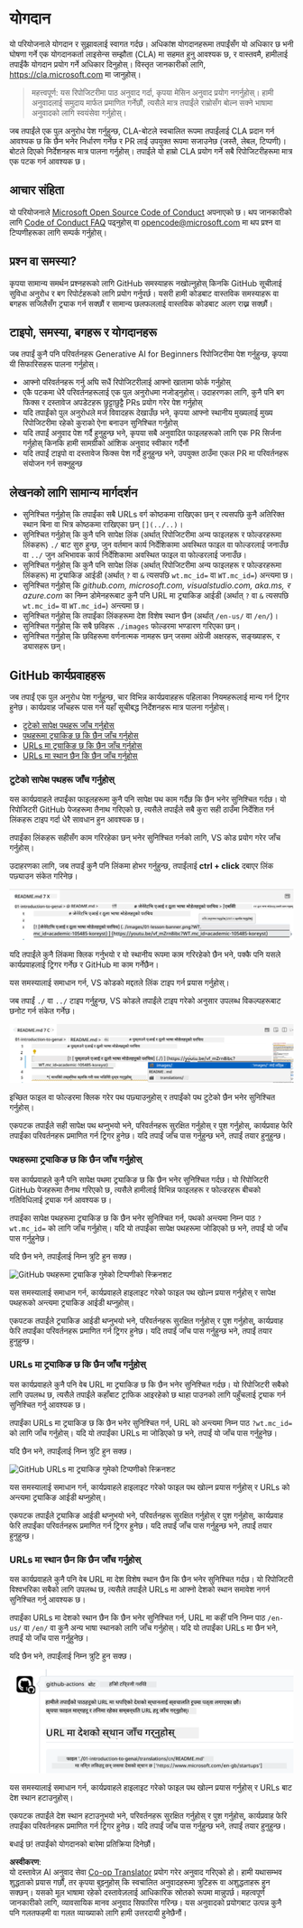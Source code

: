 <!--
CO_OP_TRANSLATOR_METADATA:
{
  "original_hash": "57c41f2af71001a2cff9d8eb797cb843",
  "translation_date": "2025-05-19T11:13:18+00:00",
  "source_file": "CONTRIBUTING.md",
  "language_code": "ne"
}
-->
# योगदान

यो परियोजनाले योगदान र सुझावलाई स्वागत गर्दछ। अधिकांश योगदानहरूमा तपाईंसँग यो अधिकार छ भनी घोषणा गर्ने एक योगदानकर्ता लाइसेन्स सम्झौता (CLA) मा सहमत हुनु आवश्यक छ, र वास्तवमै, हामीलाई तपाईंकै योगदान प्रयोग गर्ने अधिकार दिनुहोस्। विस्तृत जानकारीको लागि, <https://cla.microsoft.com> मा जानुहोस्।

> महत्त्वपूर्ण: यस रिपोजिटरीमा पाठ अनुवाद गर्दा, कृपया मेसिन अनुवाद प्रयोग नगर्नुहोस्। हामी अनुवादलाई समुदाय मार्फत प्रमाणित गर्नेछौं, त्यसैले मात्र तपाईंले राम्रोसँग बोल्न सक्ने भाषामा अनुवादको लागि स्वयंसेवा गर्नुहोस्।

जब तपाईंले एक पुल अनुरोध पेश गर्नुहुन्छ, CLA-बोटले स्वचालित रूपमा तपाईंलाई CLA प्रदान गर्न आवश्यक छ कि छैन भनेर निर्धारण गर्नेछ र PR लाई उपयुक्त रूपमा सजाउनेछ (जस्तै, लेबल, टिप्पणी)। बोटले दिएको निर्देशनहरू मात्र पालना गर्नुहोस्। तपाईंले यो हाम्रो CLA प्रयोग गर्ने सबै रिपोजिटरीहरूमा मात्र एक पटक गर्न आवश्यक छ।

## आचार संहिता

यो परियोजनाले [Microsoft Open Source Code of Conduct](https://opensource.microsoft.com/codeofconduct/?WT.mc_id=academic-105485-koreyst) अपनाएको छ। थप जानकारीको लागि [Code of Conduct FAQ](https://opensource.microsoft.com/codeofconduct/faq/?WT.mc_id=academic-105485-koreyst) पढ्नुहोस् वा [opencode@microsoft.com](mailto:opencode@microsoft.com) मा थप प्रश्न वा टिप्पणीहरूका लागि सम्पर्क गर्नुहोस्।

## प्रश्न वा समस्या?

कृपया सामान्य समर्थन प्रश्नहरूको लागि GitHub समस्याहरू नखोल्नुहोस् किनकि GitHub सूचीलाई सुविधा अनुरोध र बग रिपोर्टहरूको लागि प्रयोग गर्नुपर्छ। यसरी हामी कोडबाट वास्तविक समस्याहरू वा बगहरू सजिलैसँग ट्र्याक गर्न सक्छौं र सामान्य छलफललाई वास्तविक कोडबाट अलग राख्न सक्छौं।

## टाइपो, समस्या, बगहरू र योगदानहरू

जब तपाईं कुनै पनि परिवर्तनहरू Generative AI for Beginners रिपोजिटरीमा पेश गर्नुहुन्छ, कृपया यी सिफारिसहरू पालना गर्नुहोस्।

* आफ्नो परिवर्तनहरू गर्नु अघि सधैं रिपोजिटरीलाई आफ्नो खातामा फोर्क गर्नुहोस्
* एकै पटकमा धेरै परिवर्तनहरूलाई एक पुल अनुरोधमा नजोड्नुहोस्। उदाहरणका लागि, कुनै पनि बग फिक्स र दस्तावेज अपडेटहरू छुट्टाछुट्टै PRs प्रयोग गरेर पेश गर्नुहोस्
* यदि तपाईंको पुल अनुरोधले मर्ज विवादहरू देखाउँछ भने, कृपया आफ्नो स्थानीय मुख्यलाई मुख्य रिपोजिटरीमा रहेको कुराको ऐना बनाउन सुनिश्चित गर्नुहोस्
* यदि तपाईं अनुवाद पेश गर्दै हुनुहुन्छ भने, कृपया सबै अनुवादित फाइलहरूको लागि एक PR सिर्जना गर्नुहोस् किनकि हामी सामग्रीको आंशिक अनुवाद स्वीकार गर्दैनौं
* यदि तपाईं टाइपो वा दस्तावेज फिक्स पेश गर्दै हुनुहुन्छ भने, उपयुक्त ठाउँमा एकल PR मा परिवर्तनहरू संयोजन गर्न सक्नुहुन्छ

## लेखनको लागि सामान्य मार्गदर्शन

- सुनिश्चित गर्नुहोस् कि तपाईंका सबै URLs वर्ग कोष्ठकमा राखिएका छन् र त्यसपछि कुनै अतिरिक्त स्थान बिना वा भित्र कोष्ठकमा राखिएका छन् `[](../..)`।
- सुनिश्चित गर्नुहोस् कि कुनै पनि सापेक्ष लिंक (अर्थात् रिपोजिटरीमा अन्य फाइलहरू र फोल्डरहरूमा लिंकहरू) `./` बाट सुरु हुन्छ, जुन वर्तमान कार्य निर्देशिकामा अवस्थित फाइल वा फोल्डरलाई जनाउँछ वा `../` जुन अभिभावक कार्य निर्देशिकामा अवस्थित फाइल वा फोल्डरलाई जनाउँछ।
- सुनिश्चित गर्नुहोस् कि कुनै पनि सापेक्ष लिंक (अर्थात् रिपोजिटरीमा अन्य फाइलहरू र फोल्डरहरूमा लिंकहरू) मा ट्र्याकिङ आईडी (अर्थात् `?` वा `&` त्यसपछि `wt.mc_id=` वा `WT.mc_id=`) अन्त्यमा छ।
- सुनिश्चित गर्नुहोस् कि _github.com, microsoft.com, visualstudio.com, aka.ms, र azure.com_ का निम्न डोमेनहरूबाट कुनै पनि URL मा ट्र्याकिङ आईडी (अर्थात् `?` वा `&` त्यसपछि `wt.mc_id=` वा `WT.mc_id=`) अन्त्यमा छ।
- सुनिश्चित गर्नुहोस् कि तपाईंका लिंकहरूमा देश विशेष स्थान छैन (अर्थात् `/en-us/` वा `/en/`)।
- सुनिश्चित गर्नुहोस् कि सबै छविहरू `./images` फोल्डरमा भण्डारण गरिएका छन्।
- सुनिश्चित गर्नुहोस् कि छविहरूमा वर्णनात्मक नामहरू छन् जसमा अंग्रेजी अक्षरहरू, सङ्ख्याहरू, र ड्यासहरू छन्।

## GitHub कार्यप्रवाहहरू

जब तपाईं एक पुल अनुरोध पेश गर्नुहुन्छ, चार विभिन्न कार्यप्रवाहहरू पहिलाका नियमहरूलाई मान्य गर्न ट्रिगर हुनेछ। कार्यप्रवाह जाँचहरू पास गर्न यहाँ सूचीबद्ध निर्देशनहरू मात्र पालना गर्नुहोस्।

- [टुटेको सापेक्ष पथहरू जाँच गर्नुहोस्](../..)
- [पथहरूमा ट्र्याकिङ छ कि छैन जाँच गर्नुहोस्](../..)
- [URLs मा ट्र्याकिङ छ कि छैन जाँच गर्नुहोस्](../..)
- [URLs मा स्थान छैन कि छैन जाँच गर्नुहोस्](../..)

### टुटेको सापेक्ष पथहरू जाँच गर्नुहोस्

यस कार्यप्रवाहले तपाईंका फाइलहरूमा कुनै पनि सापेक्ष पथ काम गर्दैछ कि छैन भनेर सुनिश्चित गर्दछ। यो रिपोजिटरी GitHub पेजहरूमा तैनाथ गरिएको छ, त्यसैले तपाईंले सबै कुरा सही ठाउँमा निर्देशित गर्न लिंकहरू टाइप गर्दा धेरै सावधान हुन आवश्यक छ।

तपाईंका लिंकहरू सहीसँग काम गरिरहेका छन् भनेर सुनिश्चित गर्नको लागि, VS कोड प्रयोग गरेर जाँच गर्नुहोस्।

उदाहरणका लागि, जब तपाईं कुनै पनि लिंकमा होभर गर्नुहुन्छ, तपाईंलाई **ctrl + click** दबाएर लिंक पछ्याउन संकेत गरिनेछ।

![VS कोड लिंकहरू पछ्याउने स्क्रिनशट](../../translated_images/vscode-follow-link.f8e8fd9192241d8163db78371e22a7a4e032a1ca9219696d7eb3eb103d1b7544.ne.png)

यदि तपाईंले कुनै लिंकमा क्लिक गर्नुभयो र यो स्थानीय रूपमा काम गरिरहेको छैन भने, पक्कै पनि यसले कार्यप्रवाहलाई ट्रिगर गर्नेछ र GitHub मा काम गर्नेछैन।

यस समस्यालाई समाधान गर्न, VS कोडको मद्दतले लिंक टाइप गर्न प्रयास गर्नुहोस्।

जब तपाईं `./` वा `../` टाइप गर्नुहुन्छ, VS कोडले तपाईंले टाइप गरेको अनुसार उपलब्ध विकल्पहरूबाट छनोट गर्न संकेत गर्नेछ।

![VS कोड सापेक्ष पथ चयन गर्ने स्क्रिनशट](../../translated_images/vscode-select-relative-path.b2cf754af764c28401e8098dbd372d00e8d2ac89c6b75e59f1450f99cb6a4ede.ne.png)

इच्छित फाइल वा फोल्डरमा क्लिक गरेर पथ पछ्याउनुहोस् र तपाईंको पथ टुटेको छैन भनेर सुनिश्चित गर्नुहोस्।

एकपटक तपाईंले सही सापेक्ष पथ थप्नुभयो भने, परिवर्तनहरू सुरक्षित गर्नुहोस् र पुश गर्नुहोस्, कार्यप्रवाह फेरि तपाईंका परिवर्तनहरू प्रमाणित गर्न ट्रिगर हुनेछ। यदि तपाईं जाँच पास गर्नुहुन्छ भने, तपाईं तयार हुनुहुन्छ।

### पथहरूमा ट्र्याकिङ छ कि छैन जाँच गर्नुहोस्

यस कार्यप्रवाहले कुनै पनि सापेक्ष पथमा ट्र्याकिङ छ कि छैन भनेर सुनिश्चित गर्दछ। यो रिपोजिटरी GitHub पेजहरूमा तैनाथ गरिएको छ, त्यसैले हामीलाई विभिन्न फाइलहरू र फोल्डरहरू बीचको गतिविधिलाई ट्र्याक गर्न आवश्यक छ।

तपाईंका सापेक्ष पथहरूमा ट्र्याकिङ छ कि छैन भनेर सुनिश्चित गर्न, पथको अन्त्यमा निम्न पाठ `?wt.mc_id=` को लागि जाँच गर्नुहोस्। यदि यो तपाईंका सापेक्ष पथहरूमा जोडिएको छ भने, तपाईं यो जाँच पास गर्नुहुनेछ।

यदि छैन भने, तपाईंलाई निम्न त्रुटि हुन सक्छ।

![GitHub पथहरूमा ट्र्याकिङ गुमेको टिप्पणीको स्क्रिनशट](../../translated_images/github-check-paths-missing-tracking-comment.1442630ba6e07efa327f46d27447178ae1c6d3b9960023dee1a69dd50f8a3653.ne.png)

यस समस्यालाई समाधान गर्न, कार्यप्रवाहले हाइलाइट गरेको फाइल पथ खोल्न प्रयास गर्नुहोस् र सापेक्ष पथहरूको अन्त्यमा ट्र्याकिङ आईडी थप्नुहोस्।

एकपटक तपाईंले ट्र्याकिङ आईडी थप्नुभयो भने, परिवर्तनहरू सुरक्षित गर्नुहोस् र पुश गर्नुहोस्, कार्यप्रवाह फेरि तपाईंका परिवर्तनहरू प्रमाणित गर्न ट्रिगर हुनेछ। यदि तपाईं जाँच पास गर्नुहुन्छ भने, तपाईं तयार हुनुहुन्छ।

### URLs मा ट्र्याकिङ छ कि छैन जाँच गर्नुहोस्

यस कार्यप्रवाहले कुनै पनि वेब URL मा ट्र्याकिङ छ कि छैन भनेर सुनिश्चित गर्दछ। यो रिपोजिटरी सबैको लागि उपलब्ध छ, त्यसैले तपाईंले कहाँबाट ट्राफिक आइरहेको छ थाहा पाउनको लागि पहुँचलाई ट्र्याक गर्न सुनिश्चित गर्नु आवश्यक छ।

तपाईंका URLs मा ट्र्याकिङ छ कि छैन भनेर सुनिश्चित गर्न, URL को अन्त्यमा निम्न पाठ `?wt.mc_id=` को लागि जाँच गर्नुहोस्। यदि यो तपाईंका URLs मा जोडिएको छ भने, तपाईं यो जाँच पास गर्नुहुनेछ।

यदि छैन भने, तपाईंलाई निम्न त्रुटि हुन सक्छ।

![GitHub URLs मा ट्र्याकिङ गुमेको टिप्पणीको स्क्रिनशट](../../translated_images/github-check-urls-missing-tracking-comment.acd262e537606c01187cb5f4d248176839b5f512342ff9b6c367509ec285eebc.ne.png)

यस समस्यालाई समाधान गर्न, कार्यप्रवाहले हाइलाइट गरेको फाइल पथ खोल्न प्रयास गर्नुहोस् र URLs को अन्त्यमा ट्र्याकिङ आईडी थप्नुहोस्।

एकपटक तपाईंले ट्र्याकिङ आईडी थप्नुभयो भने, परिवर्तनहरू सुरक्षित गर्नुहोस् र पुश गर्नुहोस्, कार्यप्रवाह फेरि तपाईंका परिवर्तनहरू प्रमाणित गर्न ट्रिगर हुनेछ। यदि तपाईं जाँच पास गर्नुहुन्छ भने, तपाईं तयार हुनुहुन्छ।

### URLs मा स्थान छैन कि छैन जाँच गर्नुहोस्

यस कार्यप्रवाहले कुनै पनि वेब URL मा देश विशेष स्थान छैन कि छैन भनेर सुनिश्चित गर्दछ। यो रिपोजिटरी विश्वभरिका सबैको लागि उपलब्ध छ, त्यसैले तपाईंले URLs मा आफ्नो देशको स्थान समावेश नगर्न सुनिश्चित गर्नु आवश्यक छ।

तपाईंका URLs मा देशको स्थान छैन कि छैन भनेर सुनिश्चित गर्न, URL मा कहीं पनि निम्न पाठ `/en-us/` वा `/en/` वा कुनै अन्य भाषा स्थानको लागि जाँच गर्नुहोस्। यदि यो तपाईंका URLs मा छैन भने, तपाईं यो जाँच पास गर्नुहुनेछ।

यदि छैन भने, तपाईंलाई निम्न त्रुटि हुन सक्छ।

![GitHub देश स्थान टिप्पणीको स्क्रिनशट](../../translated_images/github-check-country-locale-comment.15ae33688215cfe678e813c4dc0bf40d5d9341ee36dc95d6cc0684fa9a204224.ne.png)

यस समस्यालाई समाधान गर्न, कार्यप्रवाहले हाइलाइट गरेको फाइल पथ खोल्न प्रयास गर्नुहोस् र URLs बाट देश स्थान हटाउनुहोस्।

एकपटक तपाईंले देश स्थान हटाउनुभयो भने, परिवर्तनहरू सुरक्षित गर्नुहोस् र पुश गर्नुहोस्, कार्यप्रवाह फेरि तपाईंका परिवर्तनहरू प्रमाणित गर्न ट्रिगर हुनेछ। यदि तपाईं जाँच पास गर्नुहुन्छ भने, तपाईं तयार हुनुहुन्छ।

बधाई छ! तपाईंको योगदानको बारेमा प्रतिक्रिया दिनेछौं।

**अस्वीकरण**:  
यो दस्तावेज़ AI अनुवाद सेवा [Co-op Translator](https://github.com/Azure/co-op-translator) प्रयोग गरेर अनुवाद गरिएको हो। हामी यथासम्भव शुद्धताको प्रयास गर्छौं, तर कृपया बुझ्नुहोस् कि स्वचालित अनुवादहरूमा त्रुटिहरू वा अशुद्धताहरू हुन सक्छन्। यसको मूल भाषामा रहेको दस्तावेज़लाई आधिकारिक स्रोतको रूपमा मान्नुपर्छ। महत्वपूर्ण जानकारीको लागि, व्यावसायिक मानव अनुवाद सिफारिस गरिन्छ। यस अनुवादको प्रयोगबाट उत्पन्न कुनै पनि गलतफहमी वा गलत व्याख्याको लागि हामी उत्तरदायी हुनेछैनौं।